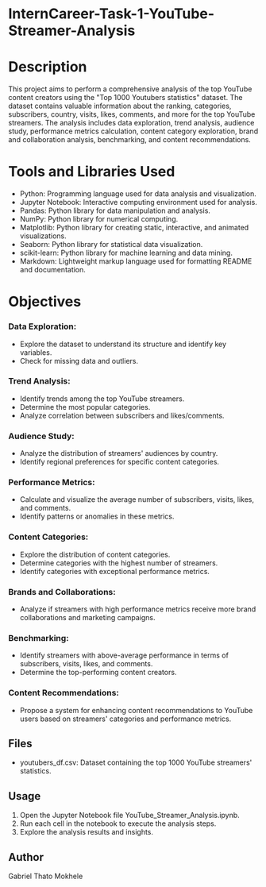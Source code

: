 # InternCareer-Task-1-YouTube-Streamer-Analysis
# Description
This project aims to perform a comprehensive analysis of the top YouTube content creators using the "Top 1000 Youtubers statistics" dataset. The dataset contains valuable information about the ranking, categories, subscribers, country, visits, likes, comments, and more for the top YouTube streamers. The analysis includes data exploration, trend analysis, audience study, performance metrics calculation, content category exploration, brand and collaboration analysis, benchmarking, and content recommendations.

# Tools and Libraries Used
- Python: Programming language used for data analysis and visualization.
- Jupyter Notebook: Interactive computing environment used for analysis.
- Pandas: Python library for data manipulation and analysis.
- NumPy: Python library for numerical computing.
- Matplotlib: Python library for creating static, interactive, and animated visualizations.
- Seaborn: Python library for statistical data visualization.
- scikit-learn: Python library for machine learning and data mining.
- Markdown: Lightweight markup language used for formatting README and documentation.

# Objectives
  
### Data Exploration:
* Explore the dataset to understand its structure and identify key variables.
* Check for missing data and outliers.
### Trend Analysis:
* Identify trends among the top YouTube streamers.
* Determine the most popular categories.
* Analyze correlation between subscribers and likes/comments.
### Audience Study:
* Analyze the distribution of streamers' audiences by country.
* Identify regional preferences for specific content categories.
### Performance Metrics:
* Calculate and visualize the average number of subscribers, visits, likes, and comments.
* Identify patterns or anomalies in these metrics.
### Content Categories:
* Explore the distribution of content categories.
* Determine categories with the highest number of streamers.
* Identify categories with exceptional performance metrics.
### Brands and Collaborations:
* Analyze if streamers with high performance metrics receive more brand collaborations and marketing campaigns.
### Benchmarking:
* Identify streamers with above-average performance in terms of subscribers, visits, likes, and comments.
* Determine the top-performing content creators.
### Content Recommendations:
* Propose a system for enhancing content recommendations to YouTube users based on streamers' categories and performance metrics.
  
## Files
* youtubers_df.csv: Dataset containing the top 1000 YouTube streamers' statistics.

## Usage
1. Open the Jupyter Notebook file YouTube_Streamer_Analysis.ipynb.
2. Run each cell in the notebook to execute the analysis steps.
3. Explore the analysis results and insights.


## Author
Gabriel Thato Mokhele
